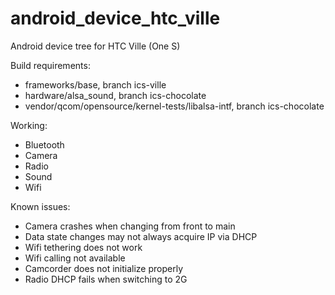 android_device_htc_ville
========================

Android device tree for HTC Ville (One S)

Build requirements:
* frameworks/base, branch ics-ville
* hardware/alsa_sound, branch ics-chocolate
* vendor/qcom/opensource/kernel-tests/libalsa-intf, branch ics-chocolate

Working:
* Bluetooth
* Camera
* Radio
* Sound
* Wifi

Known issues:
* Camera crashes when changing from front to main
* Data state changes may not always acquire IP via DHCP
* Wifi tethering does not work
* Wifi calling not available
* Camcorder does not initialize properly
* Radio DHCP fails when switching to 2G
